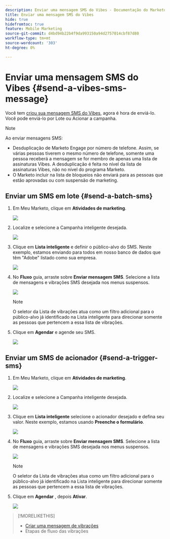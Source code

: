 ```yaml
---
description: Enviar uma mensagem SMS do Vibes - Documentação do Marketo - Documentação do produto
title: Enviar uma mensagem SMS do Vibes
hide: true
hidefromtoc: true
feature: Mobile Marketing
source-git-commit: d4bd94b22b4f9da993150a94d2757014cbf87d80
workflow-type: tm+mt
source-wordcount: '303'
ht-degree: 0%

---
```


# Enviar uma mensagem SMS do Vibes {#send-a-vibes-sms-message}

Você tem [criou sua mensagem SMS do Vibes](/help/marketo/product-docs/mobile-marketing/vibes-sms-messages/create-a-vibes-sms-message.md), agora é hora de enviá-lo. Você pode enviá-lo por Lote ou Acionar a campanha.

>[!NOTE]
>
>Ao enviar mensagens SMS:
>
>* Desduplicação de Marketo Engage por número de telefone. Assim, se várias pessoas tiverem o mesmo número de telefone, somente uma pessoa receberá a mensagem se for membro de apenas uma lista de assinaturas Vibes. A desduplicação é feita no nível da lista de assinaturas Vibes, não no nível do programa Marketo.
>* O Marketo incluir na lista de bloqueios não enviará para as pessoas que estão aprovadas ou com suspensão de marketing.

## Enviar um SMS em lote {#send-a-batch-sms}

1. Em Meu Marketo, clique em **Atividades de marketing**.

   ![](assets/send-a-vibes-sms-message-1.png)

1. Localize e selecione a Campanha inteligente desejada.

   ![](assets/send-a-vibes-sms-message-2.png)

1. Clique em **Lista inteligente** e definir o público-alvo do SMS. Neste exemplo, estamos enviando para todos em nosso banco de dados que têm &quot;Adobe&quot; listado como sua empresa.

   ![](assets/send-a-vibes-sms-message-3.png)

1. No **Fluxo** guia, arraste sobre **Enviar mensagem SMS**. Selecione a lista de mensagens e vibrações SMS desejada nos menus suspensos.

   ![](assets/send-a-vibes-sms-message-4.png)

   >[!NOTE]
   >
   >O seletor da Lista de vibrações atua como um filtro adicional para o público-alvo já identificado na Lista inteligente para direcionar somente as pessoas que pertencem a essa lista de vibrações.

1. Clique em **Agendar** e agende seu SMS.

   ![](assets/send-a-vibes-sms-message-5.png)

## Enviar um SMS de acionador {#send-a-trigger-sms}

1. Em Meu Marketo, clique em **Atividades de marketing**.

   ![](assets/send-a-vibes-sms-message-6.png)

1. Localize e selecione a Campanha inteligente desejada.

   ![](assets/send-a-vibes-sms-message-7.png)

1. Clique em **Lista inteligente** selecione o acionador desejado e defina seu valor. Neste exemplo, estamos usando **Preenche o formulário**.

   ![](assets/send-a-vibes-sms-message-8.png)

1. No **Fluxo** guia, arraste sobre **Enviar mensagem SMS**. Selecione a lista de mensagens e vibrações SMS desejada nos menus suspensos.

   ![](assets/send-a-vibes-sms-message-9.png)

   >[!NOTE]
   >
   >O seletor da Lista de vibrações atua como um filtro adicional para o público-alvo já identificado na Lista inteligente para direcionar somente as pessoas que pertencem a essa lista de vibrações.

1. Clique em **Agendar** , depois **Ativar**.

   ![](assets/send-a-vibes-sms-message-10.png)

>[!MORELIKETHIS]
>
>* [Criar uma mensagem de vibrações](/help/marketo/product-docs/mobile-marketing/vibes-sms-messages/create-a-vibes-sms-message.md)
>* Etapas de fluxo das vibrações


